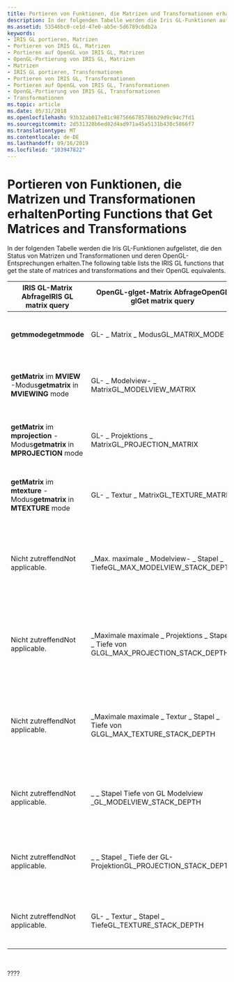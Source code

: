 ```yaml
---
title: Portieren von Funktionen, die Matrizen und Transformationen erhalten
description: In der folgenden Tabelle werden die Iris GL-Funktionen aufgelistet, die den Status von Matrizen und Transformationen und deren OpenGL-Entsprechungen erhalten.
ms.assetid: 53546bc0-ce1d-47e0-ab5e-5d6789c6db2a
keywords:
- IRIS GL portieren, Matrizen
- Portieren von IRIS GL, Matrizen
- Portieren auf OpenGL von IRIS GL, Matrizen
- OpenGL-Portierung von IRIS GL, Matrizen
- Matrizen
- IRIS GL portieren, Transformationen
- Portieren von IRIS GL, Transformationen
- Portieren auf OpenGL von IRIS GL, Transformationen
- OpenGL-Portierung von IRIS GL, Transformationen
- Transformationen
ms.topic: article
ms.date: 05/31/2018
ms.openlocfilehash: 93b32ab017e81c9875666785786b29d9c94c7fd1
ms.sourcegitcommit: 2d531328b6ed82d4ad971a45a5131b430c5866f7
ms.translationtype: MT
ms.contentlocale: de-DE
ms.lasthandoff: 09/16/2019
ms.locfileid: "103947822"
---
```

# <a name="porting-functions-that-get-matrices-and-transformations"></a><span data-ttu-id="02d6b-113">Portieren von Funktionen, die Matrizen und Transformationen erhalten</span><span class="sxs-lookup"><span data-stu-id="02d6b-113">Porting Functions that Get Matrices and Transformations</span></span>

<span data-ttu-id="02d6b-114">In der folgenden Tabelle werden die Iris GL-Funktionen aufgelistet, die den Status von Matrizen und Transformationen und deren OpenGL-Entsprechungen erhalten.</span><span class="sxs-lookup"><span data-stu-id="02d6b-114">The following table lists the IRIS GL functions that get the state of matrices and transformations and their OpenGL equivalents.</span></span>



| <span data-ttu-id="02d6b-115">IRIS GL-Matrix Abfrage</span><span class="sxs-lookup"><span data-stu-id="02d6b-115">IRIS GL matrix query</span></span>                  | <span data-ttu-id="02d6b-116">OpenGL-glget-Matrix Abfrage</span><span class="sxs-lookup"><span data-stu-id="02d6b-116">OpenGL glGet matrix query</span></span>         | <span data-ttu-id="02d6b-117">Bedeutung</span><span class="sxs-lookup"><span data-stu-id="02d6b-117">Meaning</span></span>                                                         |
|---------------------------------------|-----------------------------------|-----------------------------------------------------------------|
| <span data-ttu-id="02d6b-118">**getmmode**</span><span class="sxs-lookup"><span data-stu-id="02d6b-118">**getmmode**</span></span>                          | <span data-ttu-id="02d6b-119">GL- \_ Matrix \_ Modus</span><span class="sxs-lookup"><span data-stu-id="02d6b-119">GL\_MATRIX\_MODE</span></span>                  | <span data-ttu-id="02d6b-120">Gibt den aktuellen Matrix Modus zurück.</span><span class="sxs-lookup"><span data-stu-id="02d6b-120">Returns the current matrix mode.</span></span>                                |
| <span data-ttu-id="02d6b-121">**getMatrix** im **MVIEW** -Modus</span><span class="sxs-lookup"><span data-stu-id="02d6b-121">**getmatrix** in **MVIEWING** mode</span></span>    | <span data-ttu-id="02d6b-122">GL- \_ Modelview- \_ Matrix</span><span class="sxs-lookup"><span data-stu-id="02d6b-122">GL\_MODELVIEW\_MATRIX</span></span>             | <span data-ttu-id="02d6b-123">Gibt eine Kopie der aktuellen Modell Ansichts Matrix zurück.</span><span class="sxs-lookup"><span data-stu-id="02d6b-123">Returns a copy of the current model-view matrix.</span></span>                |
| <span data-ttu-id="02d6b-124">**getMatrix** im **mprojection** -Modus</span><span class="sxs-lookup"><span data-stu-id="02d6b-124">**getmatrix** in **MPROJECTION** mode</span></span> | <span data-ttu-id="02d6b-125">GL- \_ Projektions \_ Matrix</span><span class="sxs-lookup"><span data-stu-id="02d6b-125">GL\_PROJECTION\_MATRIX</span></span>            | <span data-ttu-id="02d6b-126">Gibt eine Kopie der aktuellen Projektions Matrix zurück.</span><span class="sxs-lookup"><span data-stu-id="02d6b-126">Returns a copy of the current projection matrix.</span></span>                |
| <span data-ttu-id="02d6b-127">**getMatrix** im **mtexture** -Modus</span><span class="sxs-lookup"><span data-stu-id="02d6b-127">**getmatrix** in **MTEXTURE** mode</span></span>    | <span data-ttu-id="02d6b-128">GL- \_ Textur \_ Matrix</span><span class="sxs-lookup"><span data-stu-id="02d6b-128">GL\_TEXTURE\_MATRIX</span></span>               | <span data-ttu-id="02d6b-129">Gibt eine Kopie der aktuellen Textur Matrix zurück.</span><span class="sxs-lookup"><span data-stu-id="02d6b-129">Returns a copy of the current texture matrix.</span></span>                   |
| <span data-ttu-id="02d6b-130">Nicht zutreffend</span><span class="sxs-lookup"><span data-stu-id="02d6b-130">Not applicable.</span></span>                       | <span data-ttu-id="02d6b-131">\_Max. maximale \_ Modelview- \_ Stapel \_ Tiefe</span><span class="sxs-lookup"><span data-stu-id="02d6b-131">GL\_MAX\_MODELVIEW\_STACK\_DEPTH</span></span>  | <span data-ttu-id="02d6b-132">Gibt die maximal unterstützte Tiefe des Modell Ansichts Matrix Stapels zurück.</span><span class="sxs-lookup"><span data-stu-id="02d6b-132">Returns maximum supported depth of the model-view matrix stack.</span></span> |
| <span data-ttu-id="02d6b-133">Nicht zutreffend</span><span class="sxs-lookup"><span data-stu-id="02d6b-133">Not applicable.</span></span>                       | <span data-ttu-id="02d6b-134">\_Maximale maximale \_ Projektions \_ Stapel \_ Tiefe von GL</span><span class="sxs-lookup"><span data-stu-id="02d6b-134">GL\_MAX\_PROJECTION\_STACK\_DEPTH</span></span> | <span data-ttu-id="02d6b-135">Gibt die maximal unterstützte Tiefe des Projektions Matrix Stapels zurück.</span><span class="sxs-lookup"><span data-stu-id="02d6b-135">Returns maximum supported depth of the projection matrix stack.</span></span> |
| <span data-ttu-id="02d6b-136">Nicht zutreffend</span><span class="sxs-lookup"><span data-stu-id="02d6b-136">Not applicable.</span></span>                       | <span data-ttu-id="02d6b-137">\_Maximale maximale \_ Textur \_ Stapel \_ Tiefe von GL</span><span class="sxs-lookup"><span data-stu-id="02d6b-137">GL\_MAX\_TEXTURE\_STACK\_DEPTH</span></span>    | <span data-ttu-id="02d6b-138">Gibt die maximal unterstützte Tiefe des Textur Matrix Stapels zurück.</span><span class="sxs-lookup"><span data-stu-id="02d6b-138">Returns maximum supported depth of the texture matrix stack.</span></span>    |
| <span data-ttu-id="02d6b-139">Nicht zutreffend</span><span class="sxs-lookup"><span data-stu-id="02d6b-139">Not applicable.</span></span>                       | <span data-ttu-id="02d6b-140">\_ \_ Stapel Tiefe von GL Modelview \_</span><span class="sxs-lookup"><span data-stu-id="02d6b-140">GL\_MODELVIEW\_STACK\_DEPTH</span></span>       | <span data-ttu-id="02d6b-141">Gibt die Anzahl von Matrizen im Modell Ansichts Stapel zurück.</span><span class="sxs-lookup"><span data-stu-id="02d6b-141">Returns number of matrices on the model view stack.</span></span>             |
| <span data-ttu-id="02d6b-142">Nicht zutreffend</span><span class="sxs-lookup"><span data-stu-id="02d6b-142">Not applicable.</span></span>                       | <span data-ttu-id="02d6b-143">\_ \_ Stapel \_ Tiefe der GL-Projektion</span><span class="sxs-lookup"><span data-stu-id="02d6b-143">GL\_PROJECTION\_STACK\_DEPTH</span></span>      | <span data-ttu-id="02d6b-144">Gibt die Anzahl von Matrizen auf dem Projektions Stapel zurück.</span><span class="sxs-lookup"><span data-stu-id="02d6b-144">Returns number of matrices on the projection stack.</span></span>             |
| <span data-ttu-id="02d6b-145">Nicht zutreffend</span><span class="sxs-lookup"><span data-stu-id="02d6b-145">Not applicable.</span></span>                       | <span data-ttu-id="02d6b-146">GL- \_ Textur \_ Stapel \_ Tiefe</span><span class="sxs-lookup"><span data-stu-id="02d6b-146">GL\_TEXTURE\_STACK\_DEPTH</span></span>         | <span data-ttu-id="02d6b-147">Gibt die Anzahl von Matrizen auf dem Textur Stapel zurück.</span><span class="sxs-lookup"><span data-stu-id="02d6b-147">Returns number of matrices on the texture stack.</span></span>                |



 

<span data-ttu-id="02d6b-148">??</span><span class="sxs-lookup"><span data-stu-id="02d6b-148">??</span></span>

 

 




